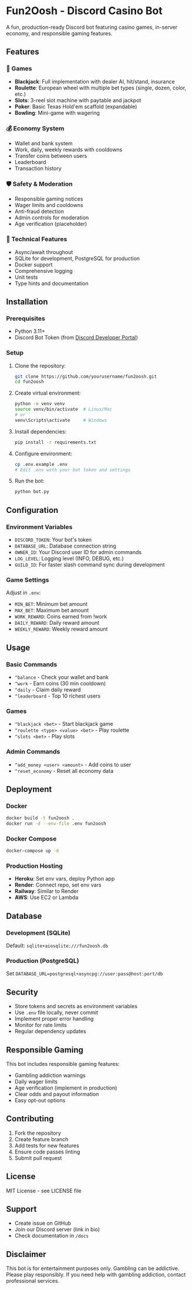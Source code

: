# Fun2Oosh - Discord Casino Bot

A fun, production-ready Discord bot featuring casino games, in-server economy, and responsible gaming features.

## Features

### 🎰 Games
- **Blackjack**: Full implementation with dealer AI, hit/stand, insurance
- **Roulette**: European wheel with multiple bet types (single, dozen, color, etc.)
- **Slots**: 3-reel slot machine with paytable and jackpot
- **Poker**: Basic Texas Hold'em scaffold (expandable)
- **Bowling**: Mini-game with wagering

### 💰 Economy System
- Wallet and bank system
- Work, daily, weekly rewards with cooldowns
- Transfer coins between users
- Leaderboard
- Transaction history

### 🛡️ Safety & Moderation
- Responsible gaming notices
- Wager limits and cooldowns
- Anti-fraud detection
- Admin controls for moderation
- Age verification (placeholder)

### 🔧 Technical Features
- Async/await throughout
- SQLite for development, PostgreSQL for production
- Docker support
- Comprehensive logging
- Unit tests
- Type hints and documentation

## Installation

### Prerequisites
- Python 3.11+
- Discord Bot Token (from [Discord Developer Portal](https://discord.com/developers/applications))

### Setup
1. Clone the repository:
   ```bash
   git clone https://github.com/yourusername/fun2oosh.git
   cd fun2oosh
   ```

2. Create virtual environment:
   ```bash
   python -m venv venv
   source venv/bin/activate  # Linux/Mac
   # or
   venv\Scripts\activate     # Windows
   ```

3. Install dependencies:
   ```bash
   pip install -r requirements.txt
   ```

4. Configure environment:
   ```bash
   cp .env.example .env
   # Edit .env with your bot token and settings
   ```

5. Run the bot:
   ```bash
   python bot.py
   ```

## Configuration

### Environment Variables
- `DISCORD_TOKEN`: Your bot's token
- `DATABASE_URL`: Database connection string
- `OWNER_ID`: Your Discord user ID for admin commands
- `LOG_LEVEL`: Logging level (INFO, DEBUG, etc.)
- `GUILD_ID`: For faster slash command sync during development

### Game Settings
Adjust in `.env`:
- `MIN_BET`: Minimum bet amount
- `MAX_BET`: Maximum bet amount
- `WORK_REWARD`: Coins earned from !work
- `DAILY_REWARD`: Daily reward amount
- `WEEKLY_REWARD`: Weekly reward amount

## Usage

### Basic Commands
- `^balance` - Check your wallet and bank
- `^work` - Earn coins (30 min cooldown)
- `^daily` - Claim daily reward
- `^leaderboard` - Top 10 richest users

### Games
- `^blackjack <bet>` - Start blackjack game
- `^roulette <type> <value> <bet>` - Play roulette
- `^slots <bet>` - Play slots

### Admin Commands
- `^add_money <user> <amount>` - Add coins to user
- `^reset_economy` - Reset all economy data

## Deployment

### Docker
```bash
docker build -t fun2oosh .
docker run -d --env-file .env fun2oosh
```

### Docker Compose
```bash
docker-compose up -d
```

### Production Hosting
- **Heroku**: Set env vars, deploy Python app
- **Render**: Connect repo, set env vars
- **Railway**: Similar to Render
- **AWS**: Use EC2 or Lambda

## Database

### Development (SQLite)
Default: `sqlite+aiosqlite:///fun2oosh.db`

### Production (PostgreSQL)
Set `DATABASE_URL=postgresql+asyncpg://user:pass@host:port/db`

## Security

- Store tokens and secrets as environment variables
- Use `.env` file locally, never commit
- Implement proper error handling
- Monitor for rate limits
- Regular dependency updates

## Responsible Gaming

This bot includes responsible gaming features:
- Gambling addiction warnings
- Daily wager limits
- Age verification (implement in production)
- Clear odds and payout information
- Easy opt-out options

## Contributing

1. Fork the repository
2. Create feature branch
3. Add tests for new features
4. Ensure code passes linting
5. Submit pull request

## License

MIT License - see LICENSE file

## Support

- Create issue on GitHub
- Join our Discord server (link in bio)
- Check documentation in `/docs`

## Disclaimer

This bot is for entertainment purposes only. Gambling can be addictive. Please play responsibly. If you need help with gambling addiction, contact professional services.
